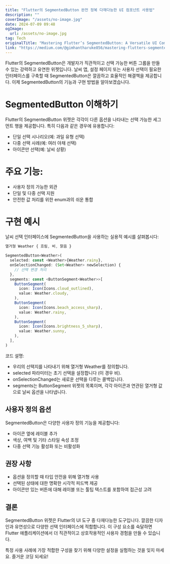 ```yaml
---
title: "Flutter의 SegmentedButton 완전 정복 다재다능한 UI 컴포넌트 사용법"
description: ""
coverImage: "/assets/no-image.jpg"
date: 2024-07-09 09:48
ogImage:
  url: /assets/no-image.jpg
tag: Tech
originalTitle: "Mastering Flutter’s SegmentedButton: A Versatile UI Component"
link: "https://medium.com/@gimhantharuke856/mastering-flutters-segmentedbutton-a-versatile-ui-component-dd7af757954f"
---
```


Flutter의 SegmentedButton은 개발자가 직관적이고 선택 가능한 버튼 그룹을 만들 수 있는 강력하고 유연한 위젯입니다. 날씨 앱, 설정 페이지 또는 사용자 선택이 필요한 인터페이스를 구축할 때 SegmentedButton은 깔끔하고 효율적인 해결책을 제공합니다. 이제 SegmentedButton의 기능과 구현 방법을 알아보겠습니다.

# SegmentedButton 이해하기

Flutter의 SegmentedButton 위젯은 각각이 다른 옵션을 나타내는 선택 가능한 세그먼트 행을 제공합니다. 특히 다음과 같은 경우에 유용합니다:

- 단일 선택 시나리오(예: 과일 유형 선택)
- 다중 선택 사례(예: 여러 야채 선택)
- 아이콘만 선택(예: 날씨 상황)

<div class="content-ad"></div>

# 주요 기능:

- 사용자 정의 가능한 외관
- 단일 및 다중 선택 지원
- 안전한 값 처리를 위한 enum과의 쉬운 통합

# 구현 예시

날씨 선택 인터페이스에 SegmentedButton을 사용하는 실용적 예시를 살펴봅시다:

<div class="content-ad"></div>

```js
열거형 Weather { 흐림, 비, 맑음 }

SegmentedButton<Weather>(
  selected: const <Weather>{Weather.rainy},
  onSelectionChanged: (Set<Weather> newSelection) {
    // 선택 변경 처리
  },
  segments: const <ButtonSegment<Weather>>[
    ButtonSegment(
      icon: Icon(Icons.cloud_outlined),
      value: Weather.cloudy,
    ),
    ButtonSegment(
      icon: Icon(Icons.beach_access_sharp),
      value: Weather.rainy,
    ),
    ButtonSegment(
      icon: Icon(Icons.brightness_5_sharp),
      value: Weather.sunny,
    ),
  ],
)
```

코드 설명:

- 우리의 선택지를 나타내기 위해 열거형 Weather를 정의합니다.
- selected 파라미터는 초기 선택을 설정합니다 (이 경우 비).
- onSelectionChanged는 새로운 선택을 다루는 콜백입니다.
- segments는 ButtonSegment 위젯의 목록이며, 각각 아이콘과 연관된 열거형 값으로 날씨 옵션을 나타냅니다.

## 사용자 정의 옵션

<div class="content-ad"></div>

SegmentedButton은 다양한 사용자 정의 기능을 제공합니다:

- 아이콘 옆에 레이블 추가
- 색상, 여백 및 기타 스타일 속성 조정
- 다중 선택 기능 활성화 또는 비활성화

## 권장 사항

- 옵션을 정의할 때 타입 안전을 위해 열거형 사용
- 선택된 상태에 대한 명확한 시각적 피드백 제공
- 아이콘만 있는 버튼에 대해 레이블 또는 툴팁 텍스트를 포함하여 접근성 고려

<div class="content-ad"></div>

## 결론

SegmentedButton 위젯은 Flutter의 UI 도구 중 다재다능한 도구입니다. 깔끔한 디자인과 유연성으로 다양한 선택 인터페이스에 적합합니다. 이 구성 요소를 숙달하면 Flutter 애플리케이션에서 더 직관적이고 상호작용적인 사용자 경험을 만들 수 있습니다.

특정 사용 사례에 가장 적합한 구성을 찾기 위해 다양한 설정을 실험하는 것을 잊지 마세요. 즐거운 코딩 되세요!
